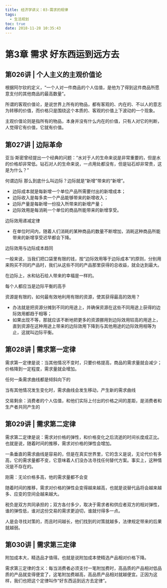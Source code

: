 ```yaml
---
title: 经济学讲义：03-需求的规律
tags:
  - 生活规划
toc: true
date: 2018-11-28 10:35:43
---
```

# 第3章  需求 好东西运到远方去
## 第026讲 | 个人主义的主观价值论
根据阿尔钦的定义，“一个人对一件商品的个人估值，是他为了得到这件商品所愿意支付的其他商品的最高数量”。

所谓的客观价值论，是说世界上所有的物品，都有客观的、内在的、不以人的意志为转移的价值，而价格只是围绕这个本质的、客观的价值上下波动的一个现象。

主观价值论则是指所有的物品，本身并没有什么内在的价值，只有人对它的判断，人觉得它有价值，它就有价值。

<!--more-->
## 第027讲 | 边际革命
亚当·斯密曾经提出一个经典的问题：“水对于人的生命来说是非常重要的，但是水的价格却非常低。钻石对人的生命来说，一点用处都没有，但是钻石却非常贵，这是为什么？”

何谓边际 那么到底什么叫边际？边际就是“新增”带来的“新增”。
- 边际成本就是每新增一个单位产品所需要付出的新增成本；
- 边际收入是每多卖一个产品能够带来的新增收入；
- 边际产量是每新增一份投入所带来的新增产量；
- 边际效用是每消耗一个单位的商品所能带来的新增享受。

边际效用递减定律
- 在单位时间内，随着人们消耗的某种商品的数量不断增加，消耗这种商品所能带来的新增享受迟早都会下降。

边际效用与边际成本趋同

一般来说，当我们把口袋里有限的钱，按“边际效用等于边际成本”的原则，分别用来购买不同的产品时，我们从这些不同的产品那里获得的总收益，就会达到最大。

在边际上，水和钻石给人带来的幸福是一样的。

每个人都应当是边际平衡的高手

资源是有限的，如何最有效地利用有限的资源，使其获得最高的效用？
- 办法就是把资源分摊到不同的用途上，并确保资源在这些不同用途上获得的边际效用都趋于相等；
- 如果出现不等，那就应该不断地把更多的资源挪用到边际效用较高的用途上，直到资源在这种用途上带来的边际效用下降到与其他用途的边际效用相等为止，这就叫边际平衡。

## 第028讲 | 需求第一定律
需求第一定律是说：当其他情况不变时，只要价格提高，商品的需求量就会减少；价格降到一定程度，需求量就会增加。

任何一条需求曲线都是倾斜向下的

当有其他情况发生变化时，需求曲线会发生移动，产生新的需求曲线

交易剩余：消费者的个人估值，和他们实际上付出的价格之间的差距，是消费者和生产者共同产生的

## 第029讲 | 需求第二定律
需求第二定律是说：需求对价格的弹性，和价格变化之后流逝的时间长度成正比。也就是说，随着时间的推移，需求对价格的弹性会增加。

一条垂直的需求曲线是容易的，但是在真实世界里，它的含义是说，无论代价有多高，它的需求量都不变，它意味着人们没办法寻找任何替代方案。事实上，这种情况是不存在的。

刚需：无论价格多高，他的需求量都不会变

随着时间的推移，需求对价格的弹性会变得越来越高，也就是说替代品将会越来越多、应变的空间会越来越大。

税负是双方共同承担的；双方各付多少，取决于需求者和供应者双方的相对弹性，谁的弹性低，谁对这份交易的需求更迫切，谁就付得多一点。

人是会寻找对策的，而且时间越长，他们找到的对策就越多，法律规定带来的后果就越弱。

## 第030讲 | 需求第三定律
附加成本大，精选品才值得。也就是说附加成本使精选产品相对价格下降。

需求第三定律的含义：每当消费者必须支付一笔附加费时，高品质的产品相对低品质的产品就变得便宜了，这笔附加费越高，高品质产品相对就越便宜。正因为这样，我们也把这个定律叫作“好东西运到远方去定律”。


